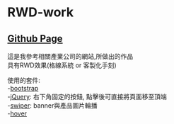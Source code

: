 # RWD-work
## [Github Page](https://autum55853.github.io/RWD-work/)  

這是我參考相關產業公司的網站,所做出的作品  
具有RWD效果(格線系統 or 客製化手刻)  

使用的套件:  
-[bootstrap](https://getbootstrap.com/)  
-[jQuery](https://releases.jquery.com/): 右下角固定的按鈕, 點擊後可直接將頁面移至頂端  
-[swiper](https://swiperjs.com/): banner與產品圖片輪播  
-[hover](https://ianlunn.github.io/Hover/)  






